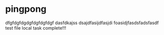 # pingpong
dfgfdgfdgdgfdgfdgfdgf
dasfdkajss
dsajdfasijdfasjdi foasidjfasdsfadsfasdf
test file
local task complete!!!
